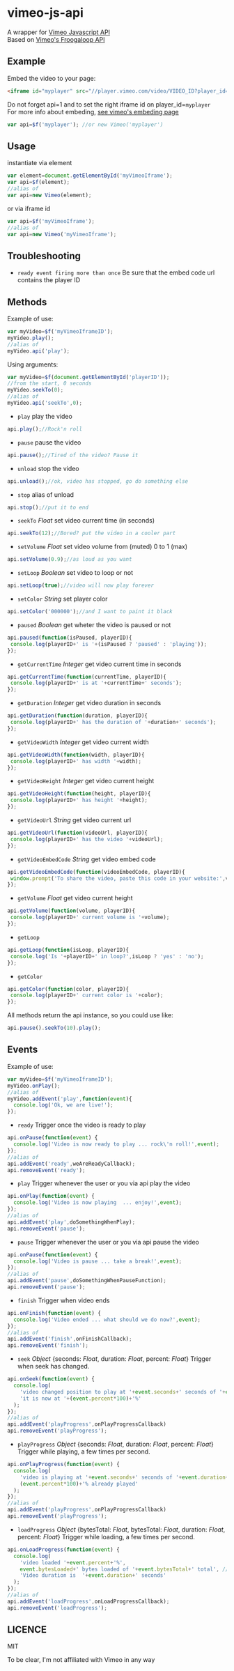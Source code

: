 vimeo-js-api
============

A wrapper for [Vimeo Javascript  API](https://developer.vimeo.com/player/js-api)  
Based on [Vimeo's Froogaloop API](https://github.com/vimeo/player-api/blob/master/javascript/)  

## Example

Embed the video to your page:
```html
<iframe id="myplayer" src="//player.vimeo.com/video/VIDEO_ID?player_id=myplayer&api=1" width="100%" height="100%" frameborder="0" webkitallowfullscreen mozallowfullscreen allowfullscreen></iframe>
```
Do not forget api=1 and to set the right iframe id on player_id=`myplayer`  
For more info about embeding, [see vimeo's embeding page](https://developer.vimeo.com/player/embedding)

```js
var api=$f('myplayer'); //or new Vimeo('myplayer') 
```

## Usage

instantiate via element
```js
var element=document.getElementById('myVimeoIframe');
var api=$f(element);
//alias of
var api=new Vimeo(element);
```

or via iframe id
```js
var api=$f('myVimeoIframe');
//alias of
var api=new Vimeo('myVimeoIframe');
```

## Troubleshooting

+ `ready event firing more than once` Be sure that the embed code url contains the player ID

## Methods

Example of use: 
```js
var myVideo=$f('myVimeoIframeID');
myVideo.play();
//alias of
myVideo.api('play');
```

Using arguments:
```js
var myVideo=$f(document.getElementById('playerID'));
//from the start, 0 seconds
myVideo.seekTo(0);
//alias of
myVideo.api('seekTo',0);
```

+ `play` play the video

```js
api.play();//Rock'n roll
```

+ `pause` pause the video

```js
api.pause();//Tired of the video? Pause it
```

+ `unload` stop the video

```js
api.unload();//ok, video has stopped, go do something else
```

+ `stop` alias of unload

```js
api.stop();//put it to end
```

+ `seekTo` _Float_ set video current time  (in seconds) 

```js
api.seekTo(12);//Bored? put the video in a cooler part
```

+ `setVolume` _Float_ set video volume from (muted) 0 to 1 (max)

```js
api.setVolume(0.9);//as loud as you want
```

+ `setLoop` _Boolean_ set video to loop or not

```js
api.setLoop(true);//video will now play forever
```

+ `setColor` _String_ set player color

```js
api.setColor('000000');//and I want to paint it black
```

+ `paused` _Boolean_ get wheter the video is paused or not

```js 
api.paused(function(isPaused, playerID){
 console.log(playerID+' is '+(isPaused ? 'paused' : 'playing'));
});
```

+ `getCurrentTime` _Integer_ get video current time in seconds

```js
api.getCurrentTime(function(currentTime, playerID){
 console.log(playerID+' is at '+currentTime+' seconds');
});
```

+ `getDuration` _Integer_ get video duration in seconds

```js
api.getDuration(function(duration, playerID){
 console.log(playerID+' has the duration of '+duration+' seconds');
});
```

+ `getVideoWidth` _Integer_ get video current width

```js
api.getVideoWidth(function(width, playerID){
 console.log(playerID+' has width '+width);
});
```

+ `getVideoHeight` _Integer_ get video current height

```js
api.getVideoHeight(function(height, playerID){
 console.log(playerID+' has height '+height);
});
```

+ `getVideoUrl` _String_ get video current url

```js
api.getVideoUrl(function(videoUrl, playerID){
 console.log(playerID+' has the video '+videoUrl);
});
```

+ `getVideoEmbedCode` _String_ get video embed code

```js
api.getVideoEmbedCode(function(videoEmbedCode, playerID){
 window.prompt('To share the video, paste this code in your website:',videoEmbedCode);
});
```

+ `getVolume` _Float_ get video current height

```js
api.getVolume(function(volume, playerID){
 console.log(playerID+' current volume is '+volume);
});
```

+ `getLoop`

```js
api.getLoop(function(isLoop, playerID){
 console.log('Is '+playerID+' in loop?',isLoop ? 'yes' : 'no');
});
```
+ `getColor`

```js
api.getColor(function(color, playerID){
 console.log(playerID+' current color is '+color);
});
```

All methods return the api instance, so you could use like:  
```js
api.pause().seekTo(10).play();
```

## Events

Example of use: 
```js
var myVideo=$f('myVimeoIframeID');
myVideo.onPlay();
//alias of
myVideo.addEvent('play',function(event){
  console.log('Ok, we are live!');
});
```

+ `ready` Trigger once the video is ready to play

```js
api.onPause(function(event) {
  console.log('Video is now ready to play ... rock\'n roll!',event);
});
//alias of
api.addEvent('ready',weAreReadyCallback);
api.removeEvent('ready');
```

+ `play` Trigger whenever the user or you via api play the video

```js
api.onPlay(function(event) {
  console.log('Video is now playing  ... enjoy!',event);
});
//alias of
api.addEvent('play',doSomethingWhenPlay);
api.removeEvent('pause');
```

+ `pause` Trigger whenever the user or you via api pause the video

```js
api.onPause(function(event) {
  console.log('Video is pause ... take a break!',event);
});
//alias of
api.addEvent('pause',doSomethingWhenPauseFunction);
api.removeEvent('pause');
```

+ `finish` Trigger when video ends

```js
api.onFinish(function(event) {
  console.log('Video ended ... what should we do now?',event);
});
//alias of
api.addEvent('finish',onFinishCallback);
api.removeEvent('finish');
```

+ `seek` _Object_ {seconds: _Float_, duration: _Float_, percent: _Float_} Trigger when seek has changed.

```js
api.onSeek(function(event) {
  console.log(
    'video changed position to play at '+event.seconds+' seconds of '+event.duration+' total', 
    'it is now at '+(event.percent*100)+'%'
  );
});
//alias of
api.addEvent('playProgress',onPlayProgressCallback)
api.removeEvent('playProgress');
```

+ `playProgress` _Object_ {seconds: _Float_, duration: _Float_, percent: _Float_} Trigger while playing, a few times per second.

```js
api.onPlayProgress(function(event) {
  console.log(
    'video is playing at '+event.seconds+' seconds of '+event.duration+' total', 
    (event.percent*100)+'% already played'
  );
});
//alias of
api.addEvent('playProgress',onPlayProgressCallback)
api.removeEvent('playProgress');
```

+ `loadProgress` _Object_ {bytesTotal: _Float_, bytesTotal: _Float_, duration: _Float_, percent: _Float_} Trigger while loading, a few times per second.

```js
api.onLoadProgress(function(event) {
  console.log(
    'video loaded '+event.percent+'%', 
    event.bytesLoaded+' bytes loaded of '+event.bytesTotal+' total', //or -1 if not avaliable
    'Video duration is  '+event.duration+' seconds'
  );
});
//alias of
api.addEvent('loadProgress',onLoadProgressCallback);
api.removeEvent('loadProgress');
```

## LICENCE

MIT

To be clear, I'm not affiliated with Vimeo in any way

